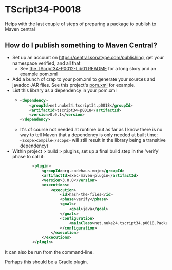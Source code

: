 # TScript34-P0018

Helps with the last couple of steps of preparing
a package to publish to Maven central

## How do I publish something to Maven Central?

- Set up an account on https://central.sonatype.com/publishing,
  get your namespace verified, and all that
  - See [the TScript34-P0012-Lib01 README](https://github.com/TOGoS/tscript34-p0012-lib01)
    for a long story and an example pom.xml
- Add a bunch of crap to your pom.xml to generate
  your sources and javadoc JAR files.
  See this project's [pom.xml](./pom.xml) for example.
- List this library as a dependency in your pom.xml
  - ```xml
    <dependency>
    	<groupId>net.nuke24.tscript34.p0018</groupId>
    	<artifactId>tscript34-p0018</artifactId>
    	<version>0.0.1</version>
    </dependency>
    ```
  - It's of course not needed at runtime
    but as far as I know there is no way to tell Maven that
    a dependency is only needed at built time; `<scope>compile</scope>`
    will still result in the library being a transitive dependency)
- Within project > build > plugins,
  set up a final build step in the 'verify' phase to call it:

```xml
			<plugin>
				<groupId>org.codehaus.mojo</groupId>
				<artifactId>exec-maven-plugin</artifactId>
				<version>3.0.0</version>
				<executions>
					<execution>
						<id>hash-the-files</id>
						<phase>verify</phase>
						<goals>
							<goal>java</goal>
						</goals>
						<configuration>
							<mainClass>net.nuke24.tscript34.p0018.Packager</mainClass>
						</configuration>
					</execution>
				</executions>
			</plugin>
```

It can also be run from the command-line.

Perhaps this should be a Gradle plugin.
